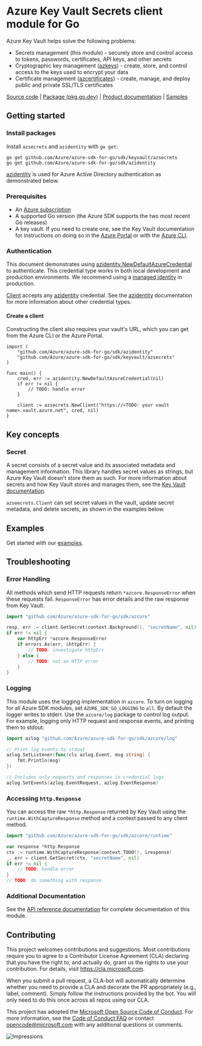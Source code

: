# Azure Key Vault Secrets client module for Go

Azure Key Vault helps solve the following problems:
* Secrets management (this module) - securely store and control access to tokens, passwords, certificates, API keys, and other secrets
* Cryptographic key management ([azkeys](https://azsdk/go/keyvault-keys/docs)) - create, store, and control access to the keys used to encrypt your data
* Certificate management ([azcertificates](https://aka.ms/azsdk/go/keyvault-certificates/docs)) - create, manage, and deploy public and private SSL/TLS certificates

[Source code][module_source] | [Package (pkg.go.dev)][reference_docs] | [Product documentation][keyvault_docs] | [Samples][secrets_samples]

## Getting started

### Install packages

Install `azsecrets` and `azidentity` with `go get`:
```
go get github.com/Azure/azure-sdk-for-go/sdk/keyvault/azsecrets
go get github.com/Azure/azure-sdk-for-go/sdk/azidentity
```
[azidentity][azure_identity] is used for Azure Active Directory authentication as demonstrated below.


### Prerequisites

* An [Azure subscription][azure_sub]
* A supported Go version (the Azure SDK supports the two most recent Go releases)
* A key vault. If you need to create one, see the Key Vault documentation for instructions on doing so in the [Azure Portal][azure_keyvault_portal] or with the [Azure CLI][azure_keyvault_cli].

### Authentication

This document demonstrates using [azidentity.NewDefaultAzureCredential][default_cred_ref] to authenticate. This credential type works in both local development and production environments. We recommend using a [managed identity][managed_identity] in production.

[Client][client_docs] accepts any [azidentity][azure_identity] credential. See the [azidentity][azure_identity] documentation for more information about other credential types.

#### Create a client

Constructing the client also requires your vault's URL, which you can get from the Azure CLI or the Azure Portal.

```golang
import (
	"github.com/Azure/azure-sdk-for-go/sdk/azidentity"
	"github.com/Azure/azure-sdk-for-go/sdk/keyvault/azsecrets"
)

func main() {
	cred, err := azidentity.NewDefaultAzureCredential(nil)
	if err != nil {
		// TODO: handle error
	}

	client := azsecrets.NewClient("https://<TODO: your vault name>.vault.azure.net", cred, nil)
}
```

## Key concepts

### Secret

A secret consists of a secret value and its associated metadata and management information. This library handles secret values as strings, but Azure Key Vault doesn't store them as such. For more information about secrets and how Key Vault stores and manages them, see the [Key Vault documentation](https://docs.microsoft.com/azure/key-vault/general/about-keys-secrets-certificates).

`azseecrets.Client` can set secret values in the vault, update secret metadata, and delete secrets, as shown in the examples below.

## Examples

Get started with our [examples](https://pkg.go.dev/github.com/Azure/azure-sdk-for-go/sdk/keyvault/azsecrets#pkg-examples).

## Troubleshooting

### Error Handling

All methods which send HTTP requests return `*azcore.ResponseError` when these requests fail. `ResponseError` has error details and the raw response from Key Vault.

```go
import "github.com/Azure/azure-sdk-for-go/sdk/azcore"

resp, err := client.GetSecret(context.Background(), "secretName", nil)
if err != nil {
    var httpErr *azcore.ResponseError
    if errors.As(err, &httpErr) {
        // TODO: investigate httpErr
    } else {
        // TODO: not an HTTP error
    }
}
```

### Logging

This module uses the logging implementation in `azcore`. To turn on logging for all Azure SDK modules, set `AZURE_SDK_GO_LOGGING` to `all`. By default the logger writes to stderr. Use the `azcore/log` package to control log output. For example, logging only HTTP request and response events, and printing them to stdout:

```go
import azlog "github.com/Azure/azure-sdk-for-go/sdk/azcore/log"

// Print log events to stdout
azlog.SetListener(func(cls azlog.Event, msg string) {
	fmt.Println(msg)
})

// Includes only requests and responses in credential logs
azlog.SetEvents(azlog.EventRequest, azlog.EventResponse)
```

### Accessing `http.Response`

You can access the raw `*http.Response` returned by Key Vault using the `runtime.WithCaptureResponse` method and a context passed to any client method.

```go
import "github.com/Azure/azure-sdk-for-go/sdk/azcore/runtime"

var response *http.Response
ctx := runtime.WithCaptureResponse(context.TODO(), &response)
_, err = client.GetSecret(ctx, "secretName", nil)
if err != nil {
    // TODO: handle error
}
// TODO: do something with response
```

###  Additional Documentation

See the [API reference documentation][reference_docs] for complete documentation of this module.

## Contributing

This project welcomes contributions and suggestions. Most contributions require you to agree to a Contributor License Agreement (CLA) declaring that you have the right to, and actually do, grant us the rights to use your contribution. For details, visit https://cla.microsoft.com.

When you submit a pull request, a CLA-bot will automatically determine whether you need to provide a CLA and decorate the PR appropriately (e.g., label, comment). Simply follow the instructions provided by the bot. You will only need to do this once across all repos using our CLA.

This project has adopted the [Microsoft Open Source Code of Conduct][code_of_conduct]. For more information, see the [Code of Conduct FAQ](https://opensource.microsoft.com/codeofconduct/faq/) or contact opencode@microsoft.com with any additional questions or comments.

[azure_identity]: https://pkg.go.dev/github.com/Azure/azure-sdk-for-go/sdk/azidentity
[azure_keyvault_cli]: https://docs.microsoft.com/azure/key-vault/general/quick-create-cli
[azure_keyvault_portal]: https://docs.microsoft.com/azure/key-vault/general/quick-create-portal
[azure_sub]: https://azure.microsoft.com/free/
[code_of_conduct]: https://opensource.microsoft.com/codeofconduct/
[default_cred_ref]: https://github.com/Azure/azure-sdk-for-go/tree/main/sdk/azidentity#defaultazurecredential
[keyvault_docs]: https://docs.microsoft.com/azure/key-vault/
[managed_identity]: https://docs.microsoft.com/azure/active-directory/managed-identities-azure-resources/overview
[reference_docs]: https://aka.ms/azsdk/go/keyvault-secrets/docs
[client_docs]: https://aka.ms/azsdk/go/keyvault-secrets/docs#Client
[module_source]: https://github.com/Azure/azure-sdk-for-go/tree/main/sdk/keyvault/azsecrets
[secrets_samples]: https://github.com/Azure/azure-sdk-for-go/tree/main/sdk/keyvault/azsecrets/example_test.go

![Impressions](https://azure-sdk-impressions.azurewebsites.net/api/impressions/azure-sdk-for-go%2Fsdk%2Fkeyvault%2Fazsecrets%2FREADME.png)
